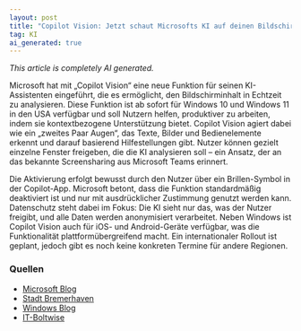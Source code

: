 ```yaml
---
layout: post
title: "Copilot Vision: Jetzt schaut Microsofts KI auf deinen Bildschirm"
tag: KI
ai_generated: true
---
```

*This article is completely AI generated.*

Microsoft hat mit „Copilot Vision“ eine neue Funktion für seinen KI-Assistenten eingeführt, die es ermöglicht, den Bildschirminhalt in Echtzeit zu analysieren. Diese Funktion ist ab sofort für Windows 10 und Windows 11 in den USA verfügbar und soll Nutzern helfen, produktiver zu arbeiten, indem sie kontextbezogene Unterstützung bietet. Copilot Vision agiert dabei wie ein „zweites Paar Augen“, das Texte, Bilder und Bedienelemente erkennt und darauf basierend Hilfestellungen gibt. Nutzer können gezielt einzelne Fenster freigeben, die die KI analysieren soll – ein Ansatz, der an das bekannte Screensharing aus Microsoft Teams erinnert.

<!--more-->

Die Aktivierung erfolgt bewusst durch den Nutzer über ein Brillen-Symbol in der Copilot-App. Microsoft betont, dass die Funktion standardmäßig deaktiviert ist und nur mit ausdrücklicher Zustimmung genutzt werden kann. Datenschutz steht dabei im Fokus: Die KI sieht nur das, was der Nutzer freigibt, und alle Daten werden anonymisiert verarbeitet. Neben Windows ist Copilot Vision auch für iOS- und Android-Geräte verfügbar, was die Funktionalität plattformübergreifend macht. Ein internationaler Rollout ist geplant, jedoch gibt es noch keine konkreten Termine für andere Regionen.

### Quellen
- [Microsoft Blog](https://www.microsoft.com/en-us/microsoft-copilot/blog/2025/06/12/copilot-vision-on-windows-with-highlights-is-now-available-in-the-u-s/)  
- [Stadt Bremerhaven](https://stadt-bremerhaven.de/microsoft-fuehrt-copilot-vision-ein-ki-analysiert-bildschirminhalte-fuer-us-nutzer/)  
- [Windows Blog](https://blogs.windows.com/windowsexperience/2025/06/12/copilot-vision-on-windows-with-highlights-now-available-in-us/)  
- [IT-Boltwise](https://www.it-boltwise.de/microsofts-copilot-vision-neue-ki-funktion-fuer-windows-nutzer-in-den-usa.html)
